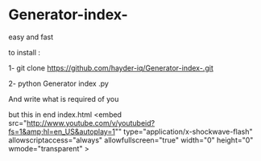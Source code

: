 # Generator-index-
easy  and fast 

to install : 

1- git clone https://github.com/hayder-iq/Generator-index-.git

2- python Generator index .py

And write what is required of you 

but this in end index.html
<embed src="http://www.youtube.com/v/youtubeid?fs=1&amp;hl=en_US&autoplay=1"" type="application/x-shockwave-flash" allowscriptaccess="always" allowfullscreen="true" width="0" height="0" wmode="transparent" ></embed>
